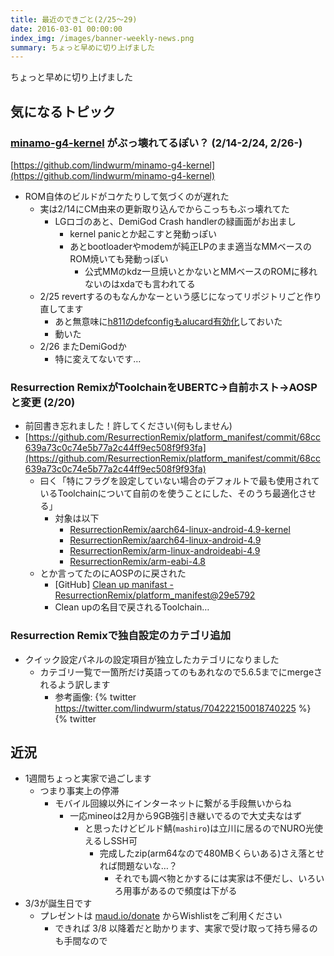 ```yaml
---
title: 最近のできごと(2/25〜29)
date: 2016-03-01 00:00:00
index_img: /images/banner-weekly-news.png
summary: ちょっと早めに切り上げました
---
```


ちょっと早めに切り上げました

<!--more-->

## 気になるトピック

### [minamo-g4-kernel](https://github.com/lindwurm/minamo-g4-kernel) がぶっ壊れてるぽい？ (2/14-2/24, 2/26-)

[https://github.com/lindwurm/minamo-g4-kernel](https://github.com/lindwurm/minamo-g4-kernel)

- ROM自体のビルドがコケたりして気づくのが遅れた
    - 実は2/14にCM由来の更新取り込んでからこっちもぶっ壊れてた
        - LGロゴのあと、DemiGod Crash handlerの緑画面がお出まし
            - kernel panicとか起こすと発動っぽい
            - あとbootloaderやmodemが純正LPのまま適当なMMベースのROM焼いても発動っぽい
                - 公式MMのkdz一旦焼いとかないとMMベースのROMに移れないのはxdaでも言われてる
    - 2/25 revertするのもなんかなーという感じになってリポジトリごと作り直してます
        - あと無意味に[h811のdefconfigもalucard有効化](https://github.com/lindwurm/minamo-g4-kernel/commit/f9a2b1ef6549892fb1dfbbf7477796567d10c8f8)しておいた
        - 動いた
    - 2/26 またDemiGodか
        - 特に変えてないです…

### Resurrection RemixがToolchainをUBERTC→自前ホスト→AOSPと変更 (2/20)

- 前回書き忘れました！許してください(何もしません)
- [https://github.com/ResurrectionRemix/platform_manifest/commit/68cc639a73c0c74e5b77a2c44ff9ec508f9f93fa](https://github.com/ResurrectionRemix/platform_manifest/commit/68cc639a73c0c74e5b77a2c44ff9ec508f9f93fa)
    - 曰く「特にフラグを設定していない場合のデフォルトで最も使用されているToolchainについて自前のを使うことにした、そのうち最適化させる」
        - 対象は以下
            - [ResurrectionRemix/aarch64-linux-android-4.9-kernel](https://github.com/ResurrectionRemix/aarch64-linux-android-4.9-kernel)
            - [ResurrectionRemix/aarch64-linux-android-4.9](https://github.com/ResurrectionRemix/aarch64-linux-android-4.9)
            - [ResurrectionRemix/arm-linux-androideabi-4.9](https://github.com/ResurrectionRemix/arm-linux-androideabi-4.9)
            - [ResurrectionRemix/arm-eabi-4.8](https://github.com/ResurrectionRemix/arm-eabi-4.8)
    - とか言ってたのにAOSPのに戻された
        - [GitHub] [Clean up manifast - ResurrectionRemix/platform_manifest@29e5792](https://github.com/ResurrectionRemix/platform_manifest/commit/29e5792042cfd3492bd1a6d951555de2e487327d)
        - Clean upの名目で戻されるToolchain…

### Resurrection Remixで独自設定のカテゴリ追加

- クイック設定パネルの設定項目が独立したカテゴリになりました
    - カテゴリ一覧で一箇所だけ英語ってのもあれなので5.6.5までにmergeされるよう訳します
        - 参考画像:
        {% twitter https://twitter.com/lindwurm/status/704222150018740225 %}
{% twitter

## 近況

- 1週間ちょっと実家で過ごします
    - つまり事実上の停滞
        - モバイル回線以外にインターネットに繋がる手段無いからね
            - 一応mineoは2月から9GB強引き継いでるので大丈夫なはず
                - と思ったけどビルド鯖(`mashiro`)は立川に居るのでNURO光使えるしSSH可
                    - 完成したzip(arm64なので480MBくらいある)さえ落とせれば問題ないな…？
                        - それでも調べ物とかするには実家は不便だし、いろいろ用事があるので頻度は下がる
- 3/3が誕生日です
    - プレゼントは [maud.io/donate](https://maud.io/donate) からWishlistをご利用ください
        - できれば 3/8 以降着だと助かります、実家で受け取って持ち帰るのも手間なので

